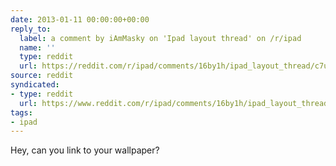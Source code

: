 ```yaml
---
date: 2013-01-11 00:00:00+00:00
reply_to:
  label: a comment by iAmMasky on 'Ipad layout thread' on /r/ipad
  name: ''
  type: reddit
  url: https://reddit.com/r/ipad/comments/16by1h/ipad_layout_thread/c7ut4rj/
source: reddit
syndicated:
- type: reddit
  url: https://www.reddit.com/r/ipad/comments/16by1h/ipad_layout_thread/c7uxyhw/
tags:
- ipad
---
```


Hey, can you link to your wallpaper?
